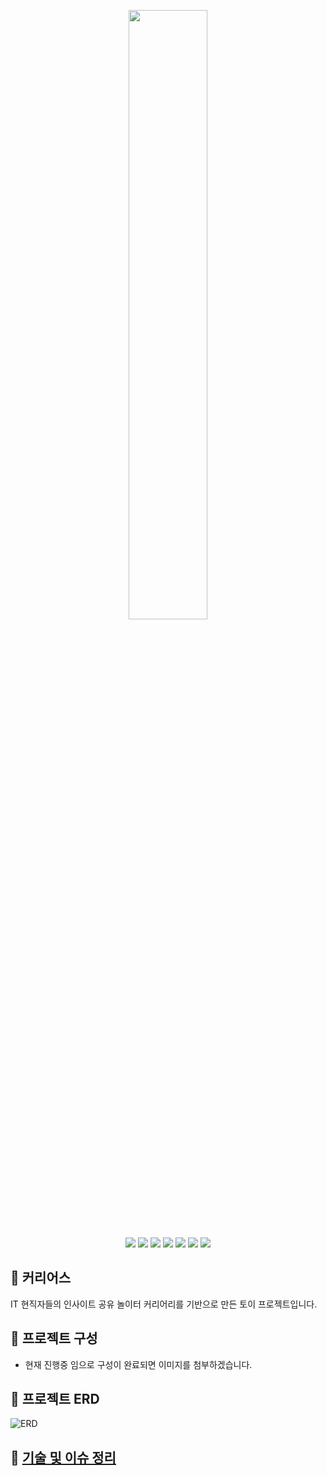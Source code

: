 <p align='center'>
<img width='50%' src='https://user-images.githubusercontent.com/39672033/122632708-933e9980-d10f-11eb-8919-05c2451ac117.png'>
</p>

<p align='center'>
    <img src="https://img.shields.io/badge/spring boot-v2.4.3-green?logo=SpringBoot"/>
    <img src="https://img.shields.io/badge/java-v1.8-aaa?logo=Java"/>
    <img src="https://img.shields.io/badge/gradle-v6.8.2-yellow?logo=Gradle">
    <img src="https://img.shields.io/badge/mysql-v8.0-ff69b4?logo=MySQL"/>
    <img src="https://img.shields.io/badge/redis-v6.2.4-critical?logo=Redis"/>
    <img src="https://img.shields.io/badge/jenkins-v2.289.1-critical?logo=Jenkins"/>
    <img src="https://img.shields.io/badge/docker-v18.09.7-blue?logo=Docker"/>
</p>


## 📌 커리어스
IT 현직자들의 인사이트 공유 놀이터 커리어리를 기반으로 만든 토이 프로젝트입니다.<br>

## 📌 프로젝트 구성
- 현재 진행중 임으로 구성이 완료되면 이미지를 첨부하겠습니다.

## 📌 프로젝트 ERD
![ERD](https://user-images.githubusercontent.com/39672033/121915202-f7f3a000-cd6d-11eb-8e2c-224f826a31c6.png)

## 📌 [기술 및 이슈 정리](https://github.com/f-lab-edu/careers/wiki)
